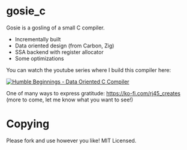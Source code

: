 # gosie_c

Gosie is a gosling of a small C compiler.

- Incrementally built
- Data oriented design (from Carbon, Zig)
- SSA backend with register allocator
- Some optimizations

You can watch the youtube series where I build this compiler here:

[![Humble Beginnings - Data Oriented C Compiler](https://img.youtube.com/vi/8vtHY_bGkDQ/maxresdefault.jpg)](https://www.youtube.com/watch?v=8vtHY_bGkDQ&list=PLilenfQGj6CFnrwWd0OLJ1wqRun8DtOAS&index=1)

One of many ways to express gratitude:
https://ko-fi.com/rj45_creates
(more to come, let me know what you want to see!)

# Copying

Please fork and use however you like! MIT Licensed.